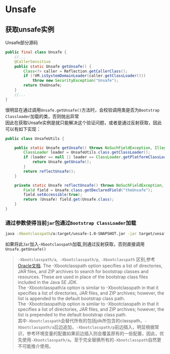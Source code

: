 # Unsafe

## 获取unsafe实例
Unsafe部分源码
```java
public final class Unsafe {
    //...
    @CallerSensitive
    public static Unsafe getUnsafe() {
        Class<?> caller = Reflection.getCallerClass();
        if (!VM.isSystemDomainLoader(caller.getClassLoader()))
            throw new SecurityException("Unsafe");
        return theUnsafe;
    }
    //...
}
```
很明显在通过调用`Unsafe.getUnsafe()`方法时，会校验调用类是否为`Bootstrap Classloader`加载的类，否则抛出异常  
因此在获取Unsafe实例是就只能解决这个验证问题，或者是通过反射获取，因此可以有如下实现：
```java
public class UnsafeUtils {

    public static Unsafe getUnsafe() throws NoSuchFieldException, IllegalAccessException {
        ClassLoader loader = UnsafeUtils.class.getClassLoader();
        if (loader == null || loader == ClassLoader.getPlatformClassLoader()) {
            return Unsafe.getUnsafe();
        }
        return reflectUnsafe();
    }

    private static Unsafe reflectUnsafe() throws NoSuchFieldException, IllegalAccessException {
        Field field = Unsafe.class.getDeclaredField("theUnsafe");
        field.setAccessible(true);
        return (Unsafe) field.get(Unsafe.class);
    }
}
```
### 通过参数使得当前`jar`包通过`Bootstrap ClassLoader`加载

```bash
java -Xbootclasspath/a:target/unsafe-1.0-SNAPSHOT.jar -jar target/unsafe-1.0-SNAPSHOT.jar
```
如果将此`Jar`加入-`Xbootclasspath`加载,则通过反射获取，否则直接调用`Unsafe.getUnsafe()`
> `-Xbootclasspath/a`,` -Xbootclasspath/p`, `-Xbootclasspath` 区别,参考[Oracle文档](https://docs.oracle.com/cd/E15289_01/JRCLR/optionx.htm).
> The -Xbootclasspath option specifies a list of directories, JAR files, and ZIP archives to search for bootstrap classes and resources. These are used in place of the bootstrap class files included in the Java SE JDK.  
> The -Xbootclasspath/a option is similar to -Xbootclasspath in that it specifies a list of directories, JAR files, and ZIP archives; however, the list is appended to the default bootstrap class path.  
> The -Xbootclasspath/p option is similar to -Xbootclasspath in that it specifies a list of directories, JAR files, and ZIP archives; however, the list is prepended to the default bootstrap class path.  
> 其中`-Xbootclasspath`会替代所有的包括jdk所包含的classpath，`-Xbootclasspath/a`后边追加，`-Xbootclasspath/p`前边插入，明显根据常识，参考环境变量的配置如果前边插入则会覆盖原有的一些配置，因此，优先使用`-Xbootclasspath/a`。至于完全替换所有的`-Xbootclasspath`自然更不可能推介使用。
